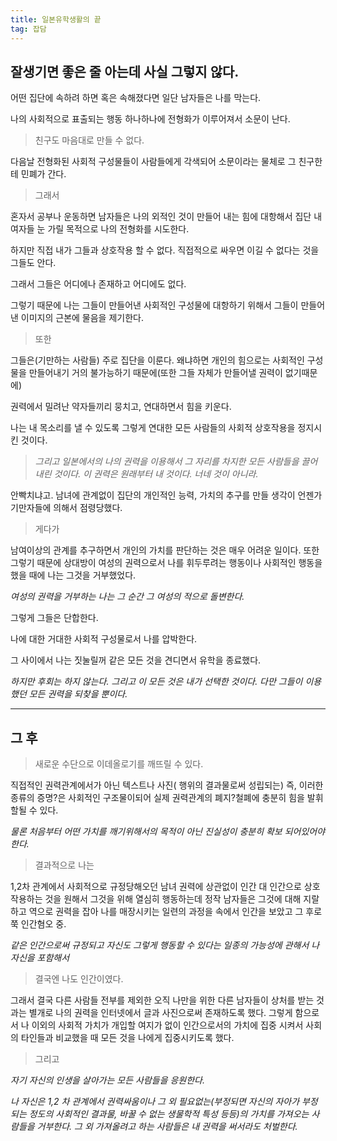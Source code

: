 ```yaml
---
title: 일본유학생활의 끝
tag: 잡담
---
```




## 잘생기면 좋은 줄 아는데 사실 그렇지 않다.

어떤 집단에 속하려 하면 혹은 속해졌다면 일단 남자들은 나를 막는다.

나의 사회적으로 표출되는 행동 하나하나에 전형화가 이루어져서 소문이 난다.

> 친구도 마음대로 만들 수 없다.

다음날 전형화된 사회적 구성물들이 사람들에게 각색되어 소문이라는 물체로 그 친구한테 민폐가 간다.

> 그래서 

혼자서 공부나 운동하면 남자들은 나의 외적인 것이 만들어 내는 힘에 대항해서 집단 내 여자들 눈 가릴 목적으로 나의 전형화를 시도한다.

하지만 직접 내가 그들과 상호작용 할 수 없다. 직접적으로 싸우면 이길 수 없다는 것을 그들도 안다.

그래서 그들은 어디에나 존재하고 어디에도 없다.

그렇기 때문에 나는 그들이 만들어낸 사회적인 구성물에 대항하기 위해서 그들이 만들어낸 이미지의 근본에 물음을 제기한다.

> 또한

 그들은(기만하는 사람들) 주로 집단을 이룬다. 왜냐하면 개인의 힘으로는 사회적인 구성물을 만들어내기 거의 불가능하기 때문에(또한 그들 자체가 만들어낼 권력이 없기때문에) 

권력에서 밀려난 약자들끼리 뭉치고, 연대하면서 힘을 키운다.

나는 내 목소리를 낼 수 있도록 그렇게 연대한 모든 사람들의 사회적 상호작용을 정지시킨 것이다. 

> _그리고 일본에서의 나의 권력을 이용해서 그 자리를 차지한 모든 사람들을 끌어 내린 것이다. 이 권력은 원래부터 내 것이다. 너네 것이 아니라._

안빡치냐고. 남녀에 관계없이 집단의 개인적인 능력, 가치의 추구를 만들 생각이 언젠가 기만자들에 의해서 점령당했다. 

> 게다가

남여이상의 관계를 추구하면서 개인의 가치를 판단하는 것은 매우 어려운 일이다. 또한 그렇기 때문에 상대방이 여성의 권력으로서 나를 휘두루려는 행동이나 사회적인 행동을 했을 때에 나는 그것을 거부했었다.

_여성의 권력을 거부하는 나는 그 순간 그 여성의 적으로 돌변한다._

 그렇게 그들은 단합한다.

 나에 대한 거대한 사회적 구성물로서 나를 압박한다. 

 그 사이에서 나는 짓눌릴꺼 같은 모든 것을 견디면서 유학을 종료했다.

_하지만 후회는 하지 않는다. 그리고 이 모든 것은 내가 선택한 것이다. 다만 그들이 이용했던 모든 권력을 되찾을 뿐이다._



---

## 그 후

> 새로운 수단으로 이데올로기를 깨뜨릴 수 있다. 

직접적인 권력관계에서가 아닌 텍스트나 사진( 행위의 결과물로써 성립되는) 즉, 이러한 종류의 증명?은 사회적인 구조물이되어 실제 권력관계의 폐지?철폐에 충분히 힘을 발휘할될 수 있다. 

_물론 처음부터 어떤 가치를 깨기위해서의 목적이 아닌 진실성이 충분히 확보 되어있어야한다._

   

> 결과적으로 나는

1,2차 관계에서 사회적으로 규정당해오던 남녀 권력에 상관없이 인간 대 인간으로 상호작용하는 것을 원해서 그것을 위해 열심히 행동하는데 정작 남자들은 그것에 대해 지랄하고 역으로 권력을 잡아 나를 매장시키는 일련의 과정을 속에서 인간을 보았고 그 후로 쭉 인간혐오 중. 

_같은 인간으로써 규정되고 자신도 그렇게 행동할 수 있다는 일종의 가능성에 관해서 나 자신을 포함해서_

   

> 결국엔 나도 인간이였다.

그래서 결국 다른 사람들 전부를 제외한 오직 나만을 위한 다른 남자들이 상처를 받는 것과는 별개로 나의 권력을 인터넷에서 글과 사진으로써 존재하도록 했다. 그렇게 함으로서 나 이외의 사회적 가치가 개입할 여지가 없이 인간으로서의 가치에 집중 시켜서 사회의 타인들과 비교했을 때 모든 것을 나에게 집중시키도록 했다.

   

>  그리고

_자기 자신의 인생을 살아가는 모든 사람들을 응원한다._

_나 자신은 1,2 차 관계에서 권력싸움이나 그 외 필요없는(부정되면 자신의 자아가 부정되는 정도의 사회적인 결과물, 바꿀 수 없는 생물학적 특성 등등)의 가치를 가져오는 사람들을 거부한다. 그 외 가져올려고 하는 사람들은 내 권력을 써서라도 처벌한다._